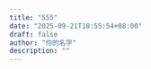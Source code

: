 ```yaml
---
title: "555"
date: "2025-09-21T18:55:54+08:00"
draft: false
author: "你的名字"
description: ""
---
```


